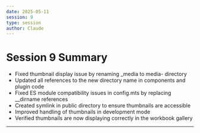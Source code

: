 ```yaml
---
date: 2025-05-11
session: 9
type: session
author: Claude
---
```


# Session 9 Summary

- Fixed thumbnail display issue by renaming _media to media- directory
- Updated all references to the new directory name in components and plugin code
- Fixed ES module compatibility issues in config.mts by replacing __dirname references
- Created symlink in public directory to ensure thumbnails are accessible
- Improved handling of thumbnails in development mode
- Verified thumbnails are now displaying correctly in the workbook gallery

---